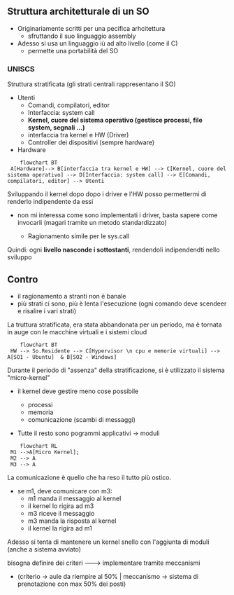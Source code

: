 ## Struttura architetturale di un SO
- Originariamente scritti per una pecifica arhcitettura
	- sfruttando il suo linguaggio assembly 
- Adesso si usa un linguaggio iù ad alto livello (come il C)
	- permette una portabilità del SO

### UNISCS 
Struttura stratificata (gli strati centrali rappresentano il SO)
- Utenti
	-  Comandi, compilatori, editor
	- Interfaccia: system call
	- **Kernel, cuore del sistema operativo (gestisce processi, file system, segnali ...)**
	- interfaccia tra kernel e HW (Driver)
	- Controller dei dispositivi (sempre hardware)
- Hardware
```mermaid 
	flowchart BT
 A[Hardware]--> B[interfaccia tra kernel e HW] --> C[Kernel, cuore del sistema operativo] --> D[Interfaccia: system call] --> E[Comandi, compilatori, editor] --> Utenti
```
Sviluppando il kernel dopo dopo i driver e l'HW posso permettermi di renderlo indipendente da essi
- non mi interessa come sono implementati i driver, basta sapere come invocarli (magari tramite un metodo standardizzato)

	- Ragionamento simile per le sys.call


Quindi: ogni **livello nasconde i sottostanti**, rendendoli indipendendti nello sviluppo

## Contro
- il ragionamento a stranti non è banale
- più strati ci sono, più è lenta l'esecuzione (ogni comando deve scendeer e risalire i vari strati)

La truttura stratificata, era stata abbandonata per un periodo, ma è tornata in auge con le macchine virtuali e i sistemi cloud

```mermaid 
	flowchart BT
 HW --> So.Residente --> C[Hypervisor \n cpu e memorie virtuali] --> A[SO1 - Ubuntu]  & B[SO2 - Windows]
```

Durante il periodo di "assenza" della stratificazione, si è utilizzato il sistema "micro-kernel"
- il kernel deve gestire meno cose possibile
	- processi
	- memoria
	- comunicazione (scambi di messaggi)

- Tutte il resto sono pogrammi applicativi  -> moduli 
```mermaid 
	flowchart RL
 M1 -->A[Micro Kernel];
 M2 --> A
 M3 --> A
```

La comunicazione è quello che ha reso il tutto più ostico.
- se m1, deve comunicare con m3:
	- m1 manda il messaggio al kernel
	- il kernel lo rigira ad m3
	- m3 riceve il messaggio
	- m3 manda la risposta al kernel
	- il kernel la rigira ad m1 

Adesso si tenta di mantenere un kernel snello con l'aggiunta di moduli (anche a sistema avviato)

bisogna definire dei criteri ---> implementare tramite meccanismi 
   - (criterio -> aule da riempire al 50% | meccanismo -> sistema di prenotazione con max 50% dei posti)